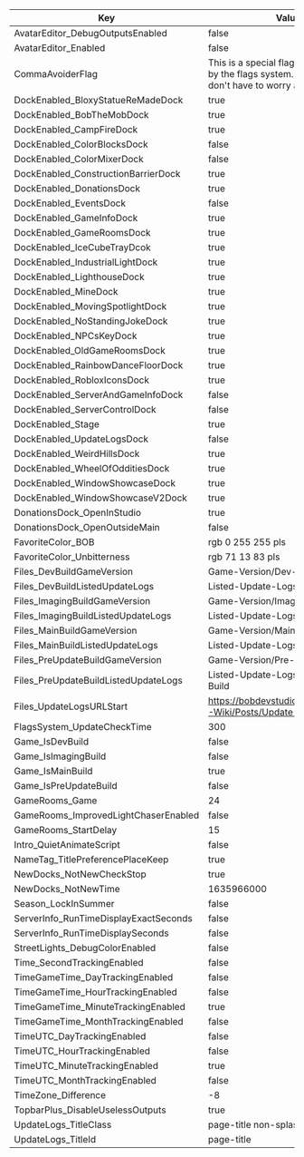 | Key | Value |
|-|-|
| AvatarEditor_DebugOutputsEnabled | false |
| AvatarEditor_Enabled | false |
| CommaAvoiderFlag | This is a special flag as it is ignored by the flags system. It is just here so I don't have to worry about commas. |
| DockEnabled_BloxyStatueReMadeDock | true |
| DockEnabled_BobTheMobDock | true |
| DockEnabled_CampFireDock | true |
| DockEnabled_ColorBlocksDock | false |
| DockEnabled_ColorMixerDock | false |
| DockEnabled_ConstructionBarrierDock | true |
| DockEnabled_DonationsDock | true |
| DockEnabled_EventsDock | false |
| DockEnabled_GameInfoDock | true |
| DockEnabled_GameRoomsDock | true |
| DockEnabled_IceCubeTrayDcok | true |
| DockEnabled_IndustrialLightDock | true |
| DockEnabled_LighthouseDock | true |
| DockEnabled_MineDock | true |
| DockEnabled_MovingSpotlightDock | true |
| DockEnabled_NoStandingJokeDock | true |
| DockEnabled_NPCsKeyDock | true |
| DockEnabled_OldGameRoomsDock | true |
| DockEnabled_RainbowDanceFloorDock | true |
| DockEnabled_RobloxIconsDock | true |
| DockEnabled_ServerAndGameInfoDock | false |
| DockEnabled_ServerControlDock | false |
| DockEnabled_Stage | true |
| DockEnabled_UpdateLogsDock | false |
| DockEnabled_WeirdHillsDock | true |
| DockEnabled_WheelOfOdditiesDock | true |
| DockEnabled_WindowShowcaseDock | true |
| DockEnabled_WindowShowcaseV2Dock | true |
| DonationsDock_OpenInStudio | true |
| DonationsDock_OpenOutsideMain | false |
| FavoriteColor_BOB | rgb 0 255 255 pls |
| FavoriteColor_Unbitterness | rgb 71 13 83 pls |
| Files_DevBuildGameVersion | Game-Version/Dev-Build |
| Files_DevBuildListedUpdateLogs | Listed-Update-Logs/Dev-Build |
| Files_ImagingBuildGameVersion | Game-Version/Imaging-Build |
| Files_ImagingBuildListedUpdateLogs | Listed-Update-Logs/Imaging-Build |
| Files_MainBuildGameVersion | Game-Version/Main-Build |
| Files_MainBuildListedUpdateLogs | Listed-Update-Logs/Main-Build |
| Files_PreUpdateBuildGameVersion | Game-Version/Pre-Update-Build |
| Files_PreUpdateBuildListedUpdateLogs | Listed-Update-Logs/Pre-Update-Build |
| Files_UpdateLogsURLStart | https://bobdevstudio.github.io/RBAP-Wiki/Posts/Update-Log |
| FlagsSystem_UpdateCheckTime | 300 |
| Game_IsDevBuild | false |
| Game_IsImagingBuild | false |
| Game_IsMainBuild | true |
| Game_IsPreUpdateBuild | false |
| GameRooms_Game | 24 |
| GameRooms_ImprovedLightChaserEnabled | false |
| GameRooms_StartDelay | 15 |
| Intro_QuietAnimateScript | false |
| NameTag_TitlePreferencePlaceKeep | true |
| NewDocks_NotNewCheckStop | true |
| NewDocks_NotNewTime | 1635966000 |
| Season_LockInSummer | false |
| ServerInfo_RunTimeDisplayExactSeconds | false |
| ServerInfo_RunTimeDisplaySeconds | false |
| StreetLights_DebugColorEnabled | false |
| Time_SecondTrackingEnabled | false |
| TimeGameTime_DayTrackingEnabled | false |
| TimeGameTime_HourTrackingEnabled | false |
| TimeGameTime_MinuteTrackingEnabled | true |
| TimeGameTime_MonthTrackingEnabled | false |
| TimeUTC_DayTrackingEnabled | false |
| TimeUTC_HourTrackingEnabled | false |
| TimeUTC_MinuteTrackingEnabled | true |
| TimeUTC_MonthTrackingEnabled | false |
| TimeZone_Difference | -8 |
| TopbarPlus_DisableUselessOutputs | true |
| UpdateLogs_TitleClass | page-title non-splash-page-title |
| UpdateLogs_TitleId | page-title |